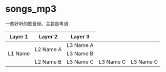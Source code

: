 # songs_mp3
一些好听的歌音频，主要是粤语
<table>
    <thead>
        <tr>
            <th>Layer 1</th>
            <th>Layer 2</th>
            <th>Layer 3</th>
        </tr>
    </thead>
    <tbody>
        <tr>
            <td rowspan=5>L1 Name</td>
            <td rowspan=2>L2 Name A</td>
            <td>L3 Name A</td>
        </tr>
        <tr>
            <td>L3 Name B</td>
        </tr>
        <tr>
            <td rowspan=3>L2 Name B</td>
            <td>L3 Name C</td>
            <td>L3 Name C</td>
            <td>L3 Name C</td>
        </tr>
    </tbody>
</table>
